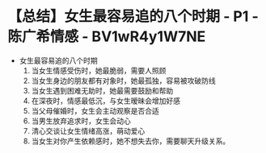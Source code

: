 # 【总结】女生最容易追的八个时期 - P1 - 陈广希情感 - BV1wR4y1W7NE

-   女生最容易追的八个时期
    1.  当女生情感受伤时，她最脆弱，需要人照顾
    2.  当女生身边的朋友都有对象时，她最孤独，容易被攻破防线
    3.  当女生遇到困难无助时，她最需要鼓励和帮助
    4.  在深夜时，情感最低沉，与女生暧昧会增加好感
    5.  当父母催婚时，女生会主动观察是否合适
    6.  当男生放弃追求时，女生会动心
    7.  清心交谈让女生情绪高涨，萌动爱心
    8.  当女生对你产生依赖感时，她不想失去你，需要聊天升级关系。